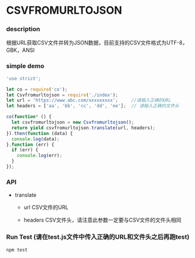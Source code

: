 # CSVFROMURLTOJSON

### description

根据URL获取CSV文件并转为JSON数据，目前支持的CSV文件格式为UTF-8，GBK，ANSI

### simple demo

```js
'use strict';

let co = require('co');
let Csvfromurltojson = require('./index');
let url = 'https://www.abc.com/xxxxxxxxx';     //请输入正确的URL
let headers = ['aa', 'bb', 'cc', 'dd', 'ee'];  // 请输入正确的文件头

co(function* () {
  let csvfromurltojson = new Csvfromurltojson();
  return yield csvfromurltojson.translate(url, headers);
}).then(function (data) {
  console.log(data);
},function (err) {
  if (err) {
    console.log(err);
  }
});

```
### API

* translate

   * url CSV文件的URL

   * headers CSV文件头，请注意此参数一定要与CSV文件的文件头相同

### Run Test (请在test.js文件中传入正确的URL和文件头之后再跑test)

```
npm test
```